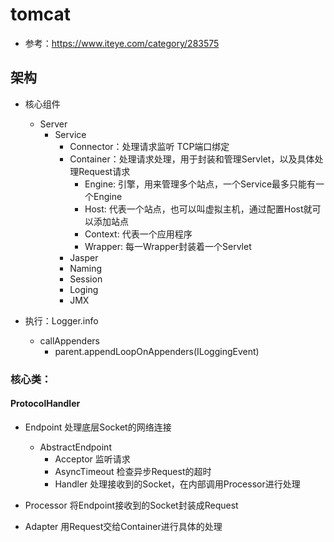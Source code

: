 # tomcat

- 参考：https://www.iteye.com/category/283575

## 架构

- 核心组件
  - Server
    - Service
      - Connector：处理请求监听 TCP端口绑定
      - Container：处理请求处理，用于封装和管理Servlet，以及具体处理Request请求
        - Engine: 引擎，用来管理多个站点，一个Service最多只能有一个Engine
        - Host: 代表一个站点，也可以叫虚拟主机，通过配置Host就可以添加站点
        - Context: 代表一个应用程序
        - Wrapper: 每一Wrapper封装着一个Servlet
      - Jasper
      - Naming
      - Session
      - Loging
      - JMX

- 执行：Logger.info
  - callAppenders
    - parent.appendLoopOnAppenders(ILoggingEvent)


### 核心类：
#### ProtocolHandler
- Endpoint 处理底层Socket的网络连接
  - AbstractEndpoint
    - Acceptor 监听请求
    - AsyncTimeout 检查异步Request的超时
    - Handler 处理接收到的Socket，在内部调用Processor进行处理

- Processor 将Endpoint接收到的Socket封装成Request
- Adapter 用Request交给Container进行具体的处理

